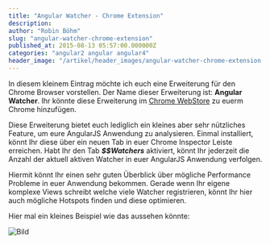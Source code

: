 ```yaml
---
title: "Angular Watcher - Chrome Extension"
description:
author: "Robin Böhm"
slug: "angular-watcher-chrome-extension"
published_at: 2015-08-13 05:57:00.000000Z
categories: "angular2 angular angular4"
header_image: "/artikel/header_images/angular-watcher-chrome-extension.jpg"
---
```


In diesem kleinem Eintrag möchte ich euch eine Erweiterung für den Chrome Browser vorstellen. Der Name dieser Erweiterung ist: **Angular Watcher**. Ihr könnte diese Erweiterung im [Chrome WebStore](https://chrome.google.com/webstore/detail/nlmjblobloedpmkmmckeehnbfalnjnjk) zu euerm Chrome hinzufügen.

Diese Erweiterung bietet euch lediglich ein kleines aber sehr nützliches Feature, um eure AngularJS Anwendung zu analysieren. Einmal installiert, könnt Ihr diese über ein neuen Tab in euer Chrome Inspector Leiste erreichen. Habt Ihr den Tab ***$$Watchers*** aktiviert, könnt Ihr jederzeit die Anzahl der aktuell aktiven Watcher in euer AngularJS Anwendung verfolgen.

Hiermit könnt Ihr einen sehr guten Überblick über mögliche Performance Probleme in euer Anwendung bekommen. Gerade wenn Ihr eigene komplexe Views schreibt welche viele Watcher registrieren, könnt Ihr hier auch mögliche Hotspots finden und diese optimieren.

Hier mal ein kleines Beispiel wie das aussehen könnte:

![Bild](Angular-Watchers-Aug_11__2015_19_45.gif)